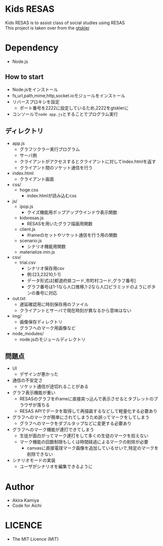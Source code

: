 Kids RESAS
====
Kids RESAS is to assist class of social studies using RESAS  
This project is taken over from the [gtskler](https://github.com/srmtlab/Kids_RESAS/tree/gtskler)

# Dependency
- Node.js

## How to start
  - Node.jsをインストール
  - fs,url,path,mime,http,socket.ioモジュールをインストール
  - リバースプロキシを設定
    - ポート番号を2222に設定しているため,2222をgtsklerに
  - コンソールで```node app.js```とすることでプログラム実行

## ディレクトリ

  - app.js
    - グラフツクラー実行プログラム
    - サーバ側
    - クライアントがアクセスするとクライアントに対してindex.htmlを返す
    - クライアント間のソケット通信を行う
  - index.html
    - クライアント画面
  - css/
    - hoge.css
      - index.htmlが読み込むcss
  - js/
    - ipop.js
      - クイズ機能用ポップアップウインドウ表示関数
    - kidsresas.js
      - RESASを用いたグラフ描画用関数
    - client.js
      - iframeのセットやソケット通信を行う用の関数
    - scenario.js
      - シナリオ機能用関数
    - materialize.min.js
  - csv/
    - trial.csv
      - シナリオ保存用csv
      - 例:[23,23210,1-1]
      - データ形式は[都道府県コード,市町村コード,グラフ番号]
      - グラフ番号は1-1なら人口推移,1-2なら人口ピラミッドのようにボタンの番号に対応
   - out.txt
     - 遅延確認用に時刻保存用のファイル
     - クライアントとサーバで現在時刻が異なるから意味はない
   - img/
     - 画像保存ディレクトリ
     - グラフへのマーク用画像など
   - node_modules/
     - node.jsのモジュールディレクトリ
     
## 問題点

  - UI
    - デザインが悪かった
  - 通信の不安定さ
    - ソケット通信が途切れることがある
  - グラフ表示機能が重い
    - RESASのグラフをiframeに直接突っ込んで表示させるとタブレットのブラウザが落ちる
    - RESAS APIでデータを取得して再描画するなどして軽量化する必要あり
  - グラフへのマークが簡単にされてしまうため誤ってマークをしてしまう
    - グラフへのマークをダブルタップなどに変更する必要あり
  - グラフへのマーク機能が連打できてしまう
    - 生徒が面白がってマーク連打をして多くの生徒のマークを拾えない
    - マーク機能の回数制限もしくは時間経過によるマークの削除が必要
      - canvasに直接電球マーク画像を追加しているせいで,特定のマークを削除できない
  - シナリオモードの実装
    - ユーザがシナリオを編集できるように

# Author
- Akira Kamiya
- Code for Aichi

# LICENCE
- The MIT Licence (MIT)
